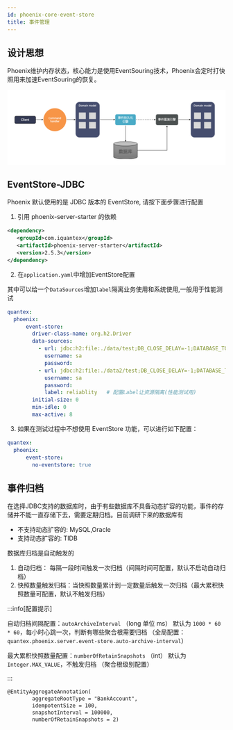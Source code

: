 ```yaml
---
id: phoenix-core-event-store
title: 事件管理
---
```


## 设计思想
Phoenix维护内存状态，核心能力是使用EventSouring技术，Phoenix会定时打快照用来加速EventSouring的恢复。

![show](../../assets/phoenix2.x/phoenix-lite/eventsouring.png)

## EventStore-JDBC

Phoenix 默认使用的是 JDBC 版本的 EventStore, 请按下面步骤进行配置

1. 引用 phoenix-server-starter 的依赖

```xml
<dependency>
   <groupId>com.iquantex</groupId>
   <artifactId>phoenix-server-starter</artifactId>
   <version>2.5.3</version>
</dependency>
```

2. 在`application.yaml`中增加EventStore配置

其中可以给一个`DataSources`增加`label`隔离业务使用和系统使用,一般用于性能测试

```yaml
quantex:
  phoenix:
      event-store:
        driver-class-name: org.h2.Driver
        data-sources:
          - url: jdbc:h2:file:./data/test;DB_CLOSE_DELAY=-1;DATABASE_TO_UPPER=FALSE;INIT=CREATE SCHEMA IF NOT EXISTS PUBLIC
            username: sa
            password:
          - url: jdbc:h2:file:./data2/test;DB_CLOSE_DELAY=-1;DATABASE_TO_UPPER=FALSE;INIT=CREATE SCHEMA IF NOT EXISTS PUBLIC
            username: sa
            password:
            label: reliablity   # 配置Label让资源隔离(性能测试用)
        initial-size: 0
        min-idle: 0
        max-active: 8
```

3. 如果在测试过程中不想使用 EventStore 功能，可以进行如下配置：

```yaml
quantex:
  phoenix:
      event-store:
        no-eventstore: true
```

## 事件归档

在选择JDBC支持的数据库时，由于有些数据库不具备动态扩容的功能，事件的存储并不能一直存储下去，需要定期归档。目前调研下来的数据库有

- 不支持动态扩容的: MySQL,Oracle
- 支持动态扩容的: TIDB

数据库归档是自动触发的

1. 自动归档： 每隔一段时间触发一次归档（间隔时间可配置，默认不启动自动归档）
2. 快照数量触发归档：当快照数量累计到一定数量后触发一次归档（最大累积快照数量可配置，默认不触发归档）

:::info[配置提示]

自动归档间隔配置：`autoArchiveInterval` （long 单位 ms） 默认为 `1000 * 60 * 60`，每小时心跳一次，判断有哪些聚合根需要归档 （全局配置：`quantex.phoenix.server.event-store.auto-archive-interval`）


最大累积快照数量配置：`numberOfRetainSnapshots` （int） 默认为 `Integer.MAX_VALUE`，不触发归档 （聚合根级别配置）

:::


```
@EntityAggregateAnnotation(
        aggregateRootType = "BankAccount",
        idempotentSize = 100,
        snapshotInterval = 100000,
        numberOfRetainSnapshots = 2)
```